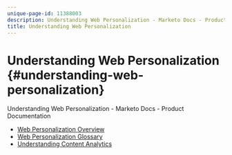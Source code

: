 ```yaml
---
unique-page-id: 11388003
description: Understanding Web Personalization - Marketo Docs - Product Documentation
title: Understanding Web Personalization
---
```


# Understanding Web Personalization {#understanding-web-personalization}

Understanding Web Personalization - Marketo Docs - Product Documentation

* [Web Personalization Overview](understanding-web-personalization/web-personalization-overview.md)
* [Web Personalization Glossary](understanding-web-personalization/web-personalization-glossary.md)
* [Understanding Content Analytics](understanding-web-personalization/understanding-content-analytics.md)

